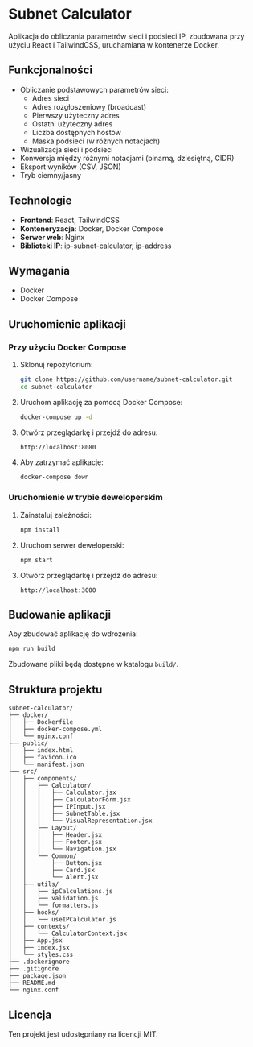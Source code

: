 # Subnet Calculator

Aplikacja do obliczania parametrów sieci i podsieci IP, zbudowana przy użyciu React i TailwindCSS, uruchamiana w kontenerze Docker.

## Funkcjonalności

- Obliczanie podstawowych parametrów sieci:
  - Adres sieci
  - Adres rozgłoszeniowy (broadcast)
  - Pierwszy użyteczny adres
  - Ostatni użyteczny adres
  - Liczba dostępnych hostów
  - Maska podsieci (w różnych notacjach)
- Wizualizacja sieci i podsieci
- Konwersja między różnymi notacjami (binarną, dziesiętną, CIDR)
- Eksport wyników (CSV, JSON)
- Tryb ciemny/jasny

## Technologie

- **Frontend**: React, TailwindCSS
- **Konteneryzacja**: Docker, Docker Compose
- **Serwer web**: Nginx
- **Biblioteki IP**: ip-subnet-calculator, ip-address

## Wymagania

- Docker
- Docker Compose

## Uruchomienie aplikacji

### Przy użyciu Docker Compose

1. Sklonuj repozytorium:
   ```bash
   git clone https://github.com/username/subnet-calculator.git
   cd subnet-calculator
   ```

2. Uruchom aplikację za pomocą Docker Compose:
   ```bash
   docker-compose up -d
   ```

3. Otwórz przeglądarkę i przejdź do adresu:
   ```
   http://localhost:8080
   ```

4. Aby zatrzymać aplikację:
   ```bash
   docker-compose down
   ```

### Uruchomienie w trybie deweloperskim

1. Zainstaluj zależności:
   ```bash
   npm install
   ```

2. Uruchom serwer deweloperski:
   ```bash
   npm start
   ```

3. Otwórz przeglądarkę i przejdź do adresu:
   ```
   http://localhost:3000
   ```

## Budowanie aplikacji

Aby zbudować aplikację do wdrożenia:

```bash
npm run build
```

Zbudowane pliki będą dostępne w katalogu `build/`.

## Struktura projektu

```
subnet-calculator/
├── docker/
│   ├── Dockerfile
│   ├── docker-compose.yml
│   └── nginx.conf
├── public/
│   ├── index.html
│   ├── favicon.ico
│   └── manifest.json
├── src/
│   ├── components/
│   │   ├── Calculator/
│   │   │   ├── Calculator.jsx
│   │   │   ├── CalculatorForm.jsx
│   │   │   ├── IPInput.jsx
│   │   │   ├── SubnetTable.jsx
│   │   │   └── VisualRepresentation.jsx
│   │   ├── Layout/
│   │   │   ├── Header.jsx
│   │   │   ├── Footer.jsx
│   │   │   └── Navigation.jsx
│   │   └── Common/
│   │       ├── Button.jsx
│   │       ├── Card.jsx
│   │       └── Alert.jsx
│   ├── utils/
│   │   ├── ipCalculations.js
│   │   ├── validation.js
│   │   └── formatters.js
│   ├── hooks/
│   │   └── useIPCalculator.js
│   ├── contexts/
│   │   └── CalculatorContext.jsx
│   ├── App.jsx
│   ├── index.jsx
│   └── styles.css
├── .dockerignore
├── .gitignore
├── package.json
├── README.md
└── nginx.conf
```

## Licencja

Ten projekt jest udostępniany na licencji MIT.
